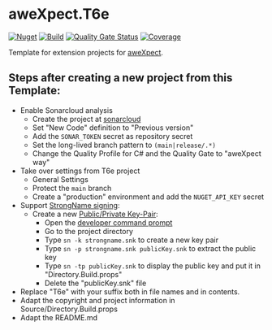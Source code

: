 # aweXpect.T6e
[![Nuget](https://img.shields.io/nuget/v/aweXpect.T6e)](https://www.nuget.org/packages/aweXpect.T6e) 
[![Build](https://github.com/aweXpect/aweXpect.T6e/actions/workflows/build.yml/badge.svg)](https://github.com/aweXpect/aweXpect.T6e/actions/workflows/build.yml)
[![Quality Gate Status](https://sonarcloud.io/api/project_badges/measure?project=aweXpect_aweXpect.T6e&metric=alert_status)](https://sonarcloud.io/summary/new_code?id=aweXpect_aweXpect.T6e)
[![Coverage](https://sonarcloud.io/api/project_badges/measure?project=aweXpect_aweXpect.T6e&metric=coverage)](https://sonarcloud.io/summary/new_code?id=aweXpect_aweXpect.T6e)

Template for extension projects for [aweXpect](https://github.com/aweXpect/aweXpect).  

## Steps after creating a new project from this Template:

- Enable Sonarcloud analysis
  - Create the project at [sonarcloud](https://sonarcloud.io/projects/create)
  - Set "New Code" definition to "Previous version"
  - Add the `SONAR_TOKEN` secret as repository secret
  - Set the long-lived branch pattern to `(main|release/.*)`
  - Change the Quality Profile for C# and the Quality Gate to "aweXpect way"
- Take over settings from T6e project
  - General Settings
  - Protect the `main` branch
  - Create a "production" environment and add the `NUGET_API_KEY` secret
- Support [StrongName signing](https://learn.microsoft.com/en-us/dotnet/standard/assembly/sign-strong-name):
  - Create a new [Public/Private Key-Pair](https://learn.microsoft.com/en-us/dotnet/standard/assembly/create-public-private-key-pair):
    - Open the [developer command prompt](https://learn.microsoft.com/en-us/visualstudio/ide/reference/command-prompt-powershell?view=vs-2022#start-from-windows-menu)
    - Go to the project directory
    - Type `sn -k strongname.snk` to create a new key pair
    - Type `sn -p strongname.snk publicKey.snk` to extract the public key
    - Type `sn -tp publicKey.snk` to display the public key and put it in "Directory.Build.props"
    - Delete the "publicKey.snk" file
- Replace "T6e" with your suffix both in file names and in contents.
- Adapt the copyright and project information in Source/Directory.Build.props
- Adapt the README.md

